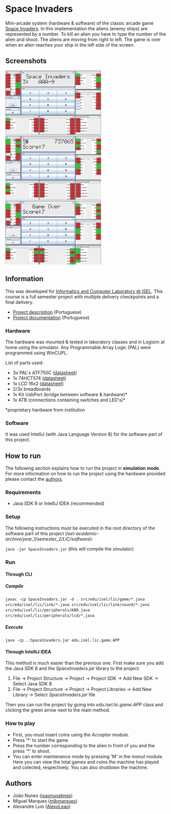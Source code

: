 # Space Invaders

Mini-arcade system (hardware & software) of the classic arcade game [Space Invaders](https://en.wikipedia.org/wiki/Space_Invaders).
In this implementation the aliens (enemy ships) are represented by a number.
To kill an alien you have to type the number of the alien and shoot.
The aliens are moving from right to left.
The game is over when an alien reaches your ship in the left side of the screen.

## Screenshots
<p float="left">
  <img alt="Beginning of game" src="resources/screenshots/main_screen.png" width="300">
  <img alt="Middle of game" src="resources/screenshots/playing.png" width="300">
  <img alt="Game over" src="resources/screenshots/game_over.png" width="300">
</p>

## Information

This was developed for [Informatics and Computer Laboratory @ ISEL](https://www.isel.pt/en/leic/informatics-and-computer-laboratory). This course is a full semester project with multiple delivery checkpoints and a final delivery.

- [Project description](resources/project-description.pdf) (Portuguese)
- [Project documentation](resources/docs) (Portuguese)

### Hardware

The hardware was mounted & tested in laboratory classes and in Logisim at home using the simulator.
Any Programmable Array Logic (PAL) were programmed using WinCUPL.

List of parts used:
- 3x PAL's ATF750C ([datasheet](hardware/datasheets/PAL%20ATF750C/Data%20sheet%20-%20ATF750C))
- 1x 74HCT574 ([datasheet](hardware/datasheets/Flip%20Flop%2074HCT574/74HCT574.pdf))
- 1x LCD 16x2 ([datasheet](hardware/datasheets/LCD))
- 2/3x breadboards
- 1x Kit UsbPort (bridge between software & hardware)*
- 1x ATB (connections containing switches and LED's)*

*proprietary hardware from institution

### Software

It was used IntelliJ (with Java Language Version 8) for the software part of this project.

## How to run
The following section explains how to run the project in **simulation mode**.
For more information on how to run the project using the hardware provided please contact the [authors](#authors).

### Requirements

- Java SDK 8 or IntelliJ IDEA (recommended)

### Setup
The following instructions must be executed in the root directory of the software part of this project (_isel-academic-archive/year_1/semester_2/LIC/software_):

`java -jar SpaceInvaders.jar` (this will compile the simulator)

### Run

#### Through CLI

##### Compile
`javac -cp SpaceInvaders.jar -d . src/edu/isel/lic/game/*.java src/edu/isel/lic/link/*.java src/edu/isel/lic/link/sound/*.java src/edu/isel/lic/peripherals/KBD.java src/edu/isel/lic/peripherals/lcd/*.java`

##### Execute
`java -cp .:SpaceInvaders.jar edu.isel.lic.game.APP`

#### Through IntelliJ IDEA
This method is much easier than the previous one. First make sure you add the Java SDK 8 and the _SpaceInvaders.jar_ library to the project:
1. File &#8594; Project Structure &#8594; Project &#8594; Project SDK &#8594; Add New SDK &#8594; Select Java SDK 8
2. File &#8594; Project Structure &#8594; Project &#8594; Project Libraries &#8594; Add New Library &#8594; Select _SpaceInvaders.jar_ file

Then you can run the project by going into _edu.isel.lic.game.APP_ class and clicking the green arrow next to the main method.

### How to play
- First, you must insert coins using the _Acceptor_ module.
- Press '*' to start the game.
- Press the number corresponding to the alien in front of you and the press '*' to shoot.
- You can enter maintenance mode by pressing 'M' in the _manut_ module. Here you can view the total games and coins the machine has played and colected, respectively. You can also shutdown the machine.

## Authors
- João Nunes ([joaonunatings](https://github.com/joaonunatings))
- Miguel Marques ([mjbmarques](https://github.com/mjbmarques))
- Alexandre Luís ([AlexoLeao](https://github.com/AlexoLeao))